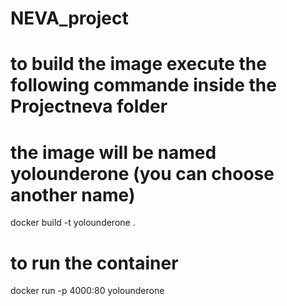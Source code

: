 # NEVA_project
# to  build the image execute the following commande inside the Projectneva folder
# the image will be named yolounderone (you can choose another name)
docker build -t yolounderone . 

# to run the container
docker run -p 4000:80 yolounderone
